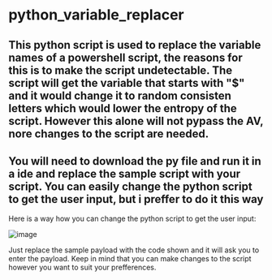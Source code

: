 # python_variable_replacer
This python script is used to replace the variable names of a powershell script, the reasons for this is to make the script undetectable. The script will get the variable that starts with "$" and it would change it to random consisten letters which would lower the entropy of the script. However this alone will not pypass the AV, nore changes to the script are needed. 
-----------------------------------
You will need to download the py file and run it in a ide and replace the sample script with your script. You can easily change the python script to get the user input, but i preffer to do it this way
---------------------------------------

Here is a way how you can change the python script to get the user input:

![image](https://github.com/janitootrappy/python_variable_replacer/assets/77370159/732dff4d-5315-451b-9706-b0f2963cdc7b)

Just replace the sample payload with the code shown and it will ask you to enter the payload.
Keep in mind that you can make changes to the script however you want to suit your prefferences. 
